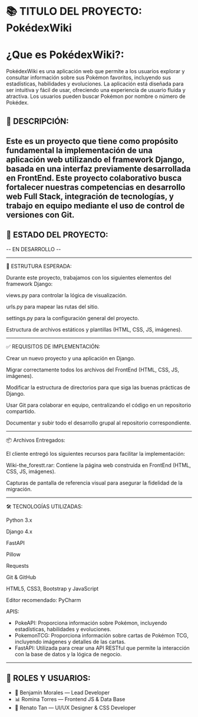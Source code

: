 # 📚 TITULO DEL PROYECTO: PokédexWiki

# ¿Que es PokédexWiki?:

PokédexWiki es una aplicación web que permite a los usuarios explorar y consultar información sobre sus Pokémon favoritos,
incluyendo sus estadísticas, habilidades y evoluciones. La aplicación está diseñada para ser intuitiva y fácil de usar,
ofreciendo una experiencia de usuario fluida y atractiva. Los usuarios pueden buscar Pokémon por nombre o número de Pokédex.

## 🧠 DESCRIPCIÓN: 

Este es un proyecto que tiene como propósito fundamental la implementación de una aplicación web utilizando el framework Django, 
basada en una interfaz previamente desarrollada en FrontEnd. Este proyecto colaborativo busca fortalecer nuestras competencias en
desarrollo web Full Stack, integración de tecnologías, y trabajo en equipo mediante el uso de control de versiones con Git.
---------------------------------------------------------------------------------------------------------------------------------------

## 🤝 ESTADO DEL PROYECTO:

 -- EN DESARROLLO -- 

---------------------------------------------------------------------------------------------------------------------------------------
📁 ESTRUTURA ESPERADA:

Durante este proyecto, trabajamos con los siguientes elementos del framework Django:

views.py para controlar la lógica de visualización.

urls.py para mapear las rutas del sitio.

settings.py para la configuración general del proyecto.

Estructura de archivos estáticos y plantillas (HTML, CSS, JS, imágenes).

---------------------------------------------------------------------------------------------------------------------------------------

✅ REQUISITOS DE IMPLEMENTACIÓN:

Crear un nuevo proyecto y una aplicación en Django.

Migrar correctamente todos los archivos del FrontEnd (HTML, CSS, JS, imágenes).

Modificar la estructura de directorios para que siga las buenas prácticas de Django.

Usar Git para colaborar en equipo, centralizando el código en un repositorio compartido.

Documentar y subir todo el desarrollo grupal al repositorio correspondiente.

---------------------------------------------------------------------------------------------------------------------------------------

📦 Archivos Entregados:

El cliente entregó los siguientes recursos para facilitar la implementación:

Wiki-the_forestt.rar: Contiene la página web construida en FrontEnd (HTML, CSS, JS, imágenes).

Capturas de pantalla de referencia visual para asegurar la fidelidad de la migración.

---------------------------------------------------------------------------------------------------------------------------------------

🛠️ TECNOLOGÍAS UTILIZADAS: 

Python 3.x

Django 4.x

FastAPI

Pillow

Requests

Git & GitHub

HTML5, CSS3, Bootstrap y JavaScript

Editor recomendado: PyCharm

APIS:

- PokeAPI: Proporciona información sobre Pokémon, incluyendo estadísticas, habilidades y evoluciones.
- PokemonTCG: Proporciona información sobre cartas de Pokémon TCG, incluyendo imágenes y detalles de las cartas.
- FastAPI: Utilizada para crear una API RESTful que permite la interacción con la base de datos y la lógica de negocio.

---------------------------------------------------------------------------------------------------------------------------------------

## 👥 ROLES Y USUARIOS:

- 🔧 Benjamín Morales — Lead Developer
- 📊 Romina Torres — Frontend JS & Data Base
- 🎨 Renato Tan — UI/UX Designer & CSS Developer